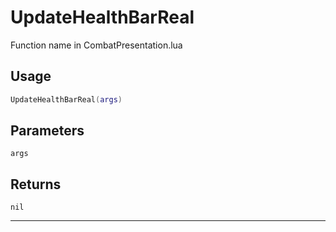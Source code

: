 # UpdateHealthBarReal
Function name in CombatPresentation.lua
## Usage
```lua
UpdateHealthBarReal(args)
```
## Parameters
`args`
## Returns
`nil`

---